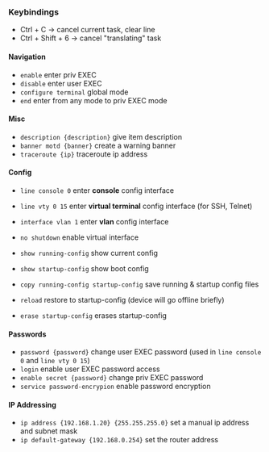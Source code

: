 ### Keybindings
- Ctrl + C -> cancel current task, clear line
- Ctrl + Shift + 6 -> cancel "translating" task

#### Navigation
- `enable` enter priv EXEC
- `disable` enter user EXEC
- `configure terminal` global mode
- `end` enter from any mode to priv EXEC mode

#### Misc
- `description {description}` give item description
- `banner motd {banner}` create a warning banner
- `traceroute {ip}` traceroute ip address

#### Config
- `line console 0` enter **console** config interface 
- `line vty 0 15` enter **virtual terminal** config interface (for SSH, Telnet)
- `interface vlan 1` enter **vlan** config interface

- `no shutdown` enable virtual interface

- `show running-config` show current config
- `show startup-config` show boot config
- `copy running-config startup-config` save running & startup config files
- `reload` restore to startup-config (device will go offline briefly)
- `erase startup-config` erases startup-config

#### Passwords
- `password {password}` change user EXEC password (used in `line console 0` and `line vty 0 15`)
- `login` enable user EXEC password access
- `enable secret {password}` change priv EXEC password
- `service password-encrypion` enable password encryption

#### IP Addressing
- `ip address {192.168.1.20} {255.255.255.0}` set a manual ip address and subnet mask
- `ip default-gateway {192.168.0.254}` set the router address
